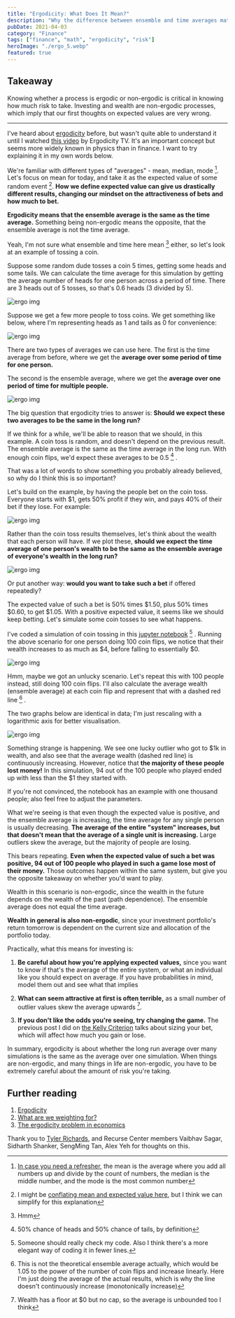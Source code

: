 ```yaml
---
title: "Ergodicity: What Does It Mean?"
description: "Why the difference between ensemble and time averages matters for investing and risk"
pubDate: 2021-04-03
category: "Finance"
tags: ["finance", "math", "ergodicity", "risk"]
heroImage: "./ergo_5.webp"
featured: true
---
```


## Takeaway

Knowing whether a process is ergodic or non-ergodic is critical in knowing how much risk to take. Investing and wealth are non-ergodic processes, which imply that our first thoughts on expected values are very wrong.

---

I've heard about [ergodicity](https://en.wikipedia.org/wiki/Ergodic_process "wiki") before, but wasn't quite able to understand it until I watched [this video](https://www.youtube.com/watch?v=VCb2AMN87cg "youtube") by Ergodicity TV. It's an important concept but seems more widely known in physics than in finance. I want to try explaining it in my own words below.

We're familiar with different types of "averages" - mean, median, mode [^1]. Let's focus on mean for today, and take it as the expected value of some random event [^2]. **How we define expected value can give us drastically different results, changing our mindset on the attractiveness of bets and how much to bet.**

**Ergodicity means that the ensemble average is the same as the time average.** Something being non-ergodic means the opposite, that the ensemble average is not the time average.

Yeah, I'm not sure what ensemble and time here mean [^3] either, so let's look at an example of tossing a coin.

Suppose some random dude tosses a coin 5 times, getting some heads and some tails. We can calculate the time average for this simulation by getting the average number of heads for one person across a period of time. There are 3 heads out of 5 tosses, so that's 0.6 heads (3 divided by 5).

![ergo img](./ergo_1.webp)

Suppose we get a few more people to toss coins. We get something like below, where I'm representing heads as 1 and tails as 0 for convenience:

![ergo img](./ergo_2.webp)

There are two types of averages we can use here. The first is the time average from before, where we get the **average over some period of time for one person.**

The second is the ensemble average, where we get the **average over one period of time for multiple people.**

![ergo img](./ergo_3.webp)

The big question that ergodicity tries to answer is: **Should we expect these two averages to be the same in the long run?**

If we think for a while, we'll be able to reason that we should, in this example. A coin toss is random, and doesn't depend on the previous result. The ensemble average is the same as the time average in the long run. With enough coin flips, we'd expect these averages to be 0.5 [^4] .

That was a lot of words to show something you probably already believed, so why do I think this is so important?

Let's build on the example, by having the people bet on the coin toss. Everyone starts with $1, gets 50% profit if they win, and pays 40% of their bet if they lose. For example:

![ergo img](./ergo_4.webp)

Rather than the coin toss results themselves, let's think about the wealth that each person will have. If we plot these, **should we expect the time average of one person's wealth to be the same as the ensemble average of everyone's wealth in the long run?**

![ergo img](./ergo_5.webp)

Or put another way: **would you want to take such a bet** if offered repeatedly?

The expected value of such a bet is 50% times $1.50, plus 50% times $0.60, to get $1.05. With a positive expected value, it seems like we should keep betting. Let's simulate some coin tosses to see what happens.

I've coded a simulation of coin tossing in this [jupyter notebook](https://colab.research.google.com/drive/1KI_PPhtXVQDfVGRFbi4pl0ZIhL2Y4x2X?usp=sharing "colab") [^5] . Running the above scenario for one person doing 100 coin flips, we notice that their wealth increases to as much as $4, before falling to essentially $0.

![ergo img](./ergo_6.webp)

Hmm, maybe we got an unlucky scenario. Let's repeat this with 100 people instead, still doing 100 coin flips. I'll also calculate the average wealth (ensemble average) at each coin flip and represent that with a dashed red line [^6] .

The two graphs below are identical in data; I'm just rescaling with a logarithmic axis for better visualisation.

![ergo img](./ergo_7.webp)

Something strange is happening. We see one lucky outlier who got to $1k in wealth, and also see that the average wealth (dashed red line) is continuously increasing. However, notice that **the majority of these people lost money!** In this simulation, 94 out of the 100 people who played ended up with less than the $1 they started with.

If you're not convinced, the notebook has an example with one thousand people; also feel free to adjust the parameters.

What we're seeing is that even though the expected value is positive, and the ensemble average is increasing, the time average for any single person is usually decreasing. **The average of the entire "system" increases, but that doesn't mean that the average of a single unit is increasing.** Large outliers skew the average, but the majority of people are losing.

This bears repeating. **Even when the expected value of such a bet was positive, 94 out of 100 people who played in such a game lose most of their money.** Those outcomes happen within the same system, but give you the opposite takeaway on whether you'd want to play.

Wealth in this scenario is non-ergodic, since the wealth in the future depends on the wealth of the past (path dependence). The ensemble average does not equal the time average.

**Wealth in general is also non-ergodic**, since your investment portfolio's return tomorrow is dependent on the current size and allocation of the portfolio today.

Practically, what this means for investing is:

1. **Be careful about how you're applying expected values,** since you want to know if that's the average of the entire system, or what an individual like you should expect on average. If you have probabilities in mind, model them out and see what that implies

2. **What can seem attractive at first is often terrible,** as a small number of outlier values skew the average upwards [^7].

3. **If you don't like the odds you're seeing, try changing the game.** The previous post I did on [the Kelly Criterion](https://leonlins.com/writing/2020_12_02_kelly/ "kelly") talks about sizing your bet, which will affect how much you gain or lose.

In summary, ergodicity is about whether the long run average over many simulations is the same as the average over one simulation. When things are non-ergodic, and many things in life are non-ergodic, you have to be extremely careful about the amount of risk you're taking.

## Further reading

1. [Ergodicity](https://squidarth.com/math/2018/11/28/ergodicity.html "squid")
2. [What are we weighting for?](https://researchers.one/articles/20.04.00012 "paper")
3. [The ergodicity problem in economics](https://www.nature.com/articles/s41567-019-0732-0 "paper")

Thank you to [Tyler Richards](http://www.tylerjrichards.com/), and Recurse Center members Vaibhav Sagar, Sidharth Shanker, SengMing Tan, Alex Yeh for thoughts on this.

[^1]: [In case you need a refresher](https://www.purplemath.com/modules/meanmode.htm), the mean is the average where you add all numbers up and divide by the count of numbers, the median is the middle number, and the mode is the most common number
[^2]: I might be [conflating mean and expected value here](https://stats.stackexchange.com/questions/30365/why-is-expectation-the-same-as-the-arithmetic-mean "stats"), but I think we can simplify for this explanation
[^3]: Hmm
[^4]: 50% chance of heads and 50% chance of tails, by definition
[^5]: Someone should really check my code. Also I think there's a more elegant way of coding it in fewer lines.
[^6]: This is not the theoretical ensemble average actually, which would be 1.05 to the power of the number of coin flips and increase linearly. Here I'm just doing the average of the actual results, which is why the line doesn't continuously increase (monotonically increase)
[^7]: Wealth has a floor at $0 but no cap, so the average is unbounded too I think
